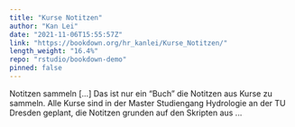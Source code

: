 ```yaml
---
title: "Kurse Notitzen"
author: "Kan Lei"
date: "2021-11-06T15:55:57Z"
link: "https://bookdown.org/hr_kanlei/Kurse_Notitzen/"
length_weight: "16.4%"
repo: "rstudio/bookdown-demo"
pinned: false
---
```


Notitzen sammeln [...] Das ist nur ein “Buch” die Notitzen aus Kurse zu sammeln. Alle Kurse sind in der Master Studiengang Hydrologie an der TU Dresden geplant, die Notitzen grunden auf den Skripten aus ...
